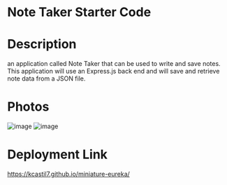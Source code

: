 # Note Taker Starter Code
# Description
an application called Note Taker that can be used to write and save notes. This application will use an Express.js back end and will save and retrieve note data from a JSON file.
# Photos
![image](https://user-images.githubusercontent.com/8552152/172083897-b62cdd58-ea09-47dd-84e4-52d02a0054c6.png)
![image](https://user-images.githubusercontent.com/8552152/172083948-8a5aaead-d117-43f3-b685-364c50c595a0.png)

# Deployment Link
https://kcastil7.github.io/miniature-eureka/
